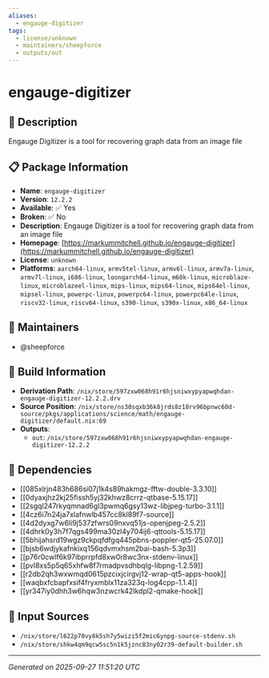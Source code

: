 ```yaml
---
aliases:
  - engauge-digitizer
tags:
  - license/unknown
  - maintainers/sheepforce
  - outputs/out
---
```


# engauge-digitizer

## 📝 Description

Engauge Digitizer is a tool for recovering graph data from an image file

## 📋 Package Information

- **Name**: `engauge-digitizer`
- **Version**: `12.2.2`
- **Available**: ✅ Yes
- **Broken**: ✅ No
- **Description**: Engauge Digitizer is a tool for recovering graph data from an image file
- **Homepage**: [https://markummitchell.github.io/engauge-digitizer](https://markummitchell.github.io/engauge-digitizer)
- **License**: `unknown`
- **Platforms**: `aarch64-linux`, `armv5tel-linux`, `armv6l-linux`, `armv7a-linux`, `armv7l-linux`, `i686-linux`, `loongarch64-linux`, `m68k-linux`, `microblaze-linux`, `microblazeel-linux`, `mips-linux`, `mips64-linux`, `mips64el-linux`, `mipsel-linux`, `powerpc-linux`, `powerpc64-linux`, `powerpc64le-linux`, `riscv32-linux`, `riscv64-linux`, `s390-linux`, `s390x-linux`, `x86_64-linux`
## 👥 Maintainers

- @sheepforce


## 🔧 Build Information

- **Derivation Path**: `/nix/store/597zxw068h91r6hjsniwxypyapwqhdan-engauge-digitizer-12.2.2.drv`
- **Source Position**: `/nix/store/ns30sqxb36k8jrds8z18rv96bpnwc60d-source/pkgs/applications/science/math/engauge-digitizer/default.nix:69`
- **Outputs**:
  - `out`:  `/nix/store/597zxw068h91r6hjsniwxypyapwqhdan-engauge-digitizer-12.2.2`

## 🔗 Dependencies

- [[085xlrjn483h686si07j1k4s89hakmgz-fftw-double-3.3.10]]
- [[0dyaxjhz2kj25fissh5yj32khwz8crrz-qtbase-5.15.17]]
- [[2sgql247rkyqmnad6gl3pwmq6gsy13wz-libjpeg-turbo-3.1.1]]
- [[4cz6i7n24ja7xlafnwlb457cc8kl89f7-source]]
- [[4d2dyxg7w6li9j537zfwrs09nxvq51js-openjpeg-2.5.2]]
- [[4dhrk0y3h7f7qgs499ma30zl4y704ij6-qttools-5.15.17]]
- [[5bhijahsrd19wgz9ckpqfdfgq445pbns-poppler-qt5-25.07.0]]
- [[bjsb6wdjykafnkixq156qdvmxhsm2bai-bash-5.3p3]]
- [[p76r0cwlf6k97ibprrpfd8xw0r8wc3nx-stdenv-linux]]
- [[pvl8xs5p5q65xhfw8f7rmadpvsdhbqlg-libpng-1.2.59]]
- [[r2db2qh3wxwmqd0615pzcixjcirgvj12-wrap-qt5-apps-hook]]
- [[waqbxfcbapfxsif4fryxmblx11za323q-log4cpp-1.1.4]]
- [[yr347iy0dhh3w6hqw3nzwcrk42lkdpl2-qmake-hook]]

## 📁 Input Sources

- `/nix/store/l622p70vy8k5sh7y5wizi5f2mic6ynpg-source-stdenv.sh`
- `/nix/store/shkw4qm9qcw5sc5n1k5jznc83ny02r39-default-builder.sh`

---
*Generated on 2025-09-27 11:51:20 UTC*
